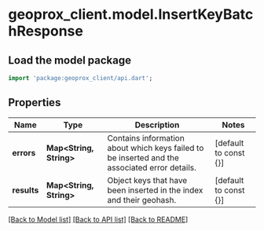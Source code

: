 # geoprox_client.model.InsertKeyBatchResponse

## Load the model package
```dart
import 'package:geoprox_client/api.dart';
```

## Properties
Name | Type | Description | Notes
------------ | ------------- | ------------- | -------------
**errors** | **Map<String, String>** | Contains information about which keys failed to be inserted and the associated error details. | [default to const {}]
**results** | **Map<String, String>** | Object keys that have been inserted in the index and their geohash. | [default to const {}]

[[Back to Model list]](../README.md#documentation-for-models) [[Back to API list]](../README.md#documentation-for-api-endpoints) [[Back to README]](../README.md)



